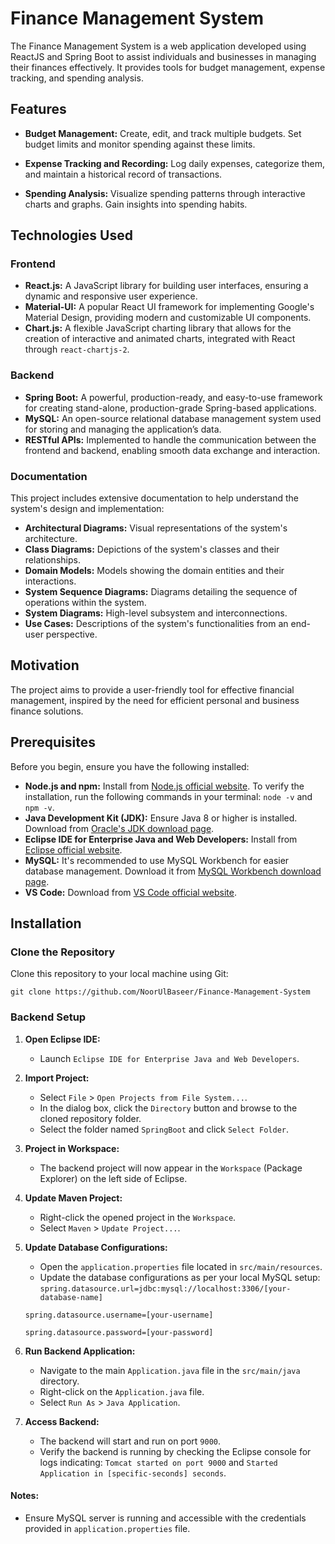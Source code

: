 # Finance Management System

The Finance Management System is a web application developed using ReactJS and Spring Boot to assist individuals and businesses in managing their finances effectively. It provides tools for budget management, expense tracking, and spending analysis.

## Features

- **Budget Management:** Create, edit, and track multiple budgets. Set budget limits and monitor spending against these limits.
  
- **Expense Tracking and Recording:** Log daily expenses, categorize them, and maintain a historical record of transactions.
  
- **Spending Analysis:** Visualize spending patterns through interactive charts and graphs. Gain insights into spending habits.

## Technologies Used

### Frontend

- **React.js:** A JavaScript library for building user interfaces, ensuring a dynamic and responsive user experience.
- **Material-UI:** A popular React UI framework for implementing Google's Material Design, providing modern and customizable UI components.
- **Chart.js:** A flexible JavaScript charting library that allows for the creation of interactive and animated charts, integrated with React through `react-chartjs-2`.

### Backend

- **Spring Boot:** A powerful, production-ready, and easy-to-use framework for creating stand-alone, production-grade Spring-based applications.
- **MySQL:** An open-source relational database management system used for storing and managing the application’s data.
- **RESTful APIs:** Implemented to handle the communication between the frontend and backend, enabling smooth data exchange and interaction.

### Documentation

This project includes extensive documentation to help understand the system's design and implementation:
- **Architectural Diagrams:** Visual representations of the system's architecture.
- **Class Diagrams:** Depictions of the system's classes and their relationships.
- **Domain Models:** Models showing the domain entities and their interactions.
- **System Sequence Diagrams:** Diagrams detailing the sequence of operations within the system.
- **System Diagrams:** High-level subsystem and interconnections.
- **Use Cases:** Descriptions of the system's functionalities from an end-user perspective.

## Motivation

The project aims to provide a user-friendly tool for effective financial management, inspired by the need for efficient personal and business finance solutions.

## Prerequisites

Before you begin, ensure you have the following installed:
- **Node.js and npm:** Install from [Node.js official website](https://nodejs.org/). To verify the installation, run the following commands in your terminal: ``node -v`` and ``npm -v``.
- **Java Development Kit (JDK):** Ensure Java 8 or higher is installed. Download from [Oracle's JDK download page](https://www.oracle.com/java/technologies/javase-downloads.html).
- **Eclipse IDE for Enterprise Java and Web Developers:** Install from [Eclipse official website](https://www.eclipse.org/downloads/packages/).
- **MySQL:** It's recommended to use MySQL Workbench for easier database management. Download it from [MySQL Workbench download page](https://dev.mysql.com/downloads/workbench/).
- **VS Code:** Download from [VS Code official website](https://code.visualstudio.com/).

## Installation

### Clone the Repository
Clone this repository to your local machine using Git:

```
git clone https://github.com/NoorUlBaseer/Finance-Management-System
```
### Backend Setup

1. **Open Eclipse IDE:**
   - Launch `Eclipse IDE for Enterprise Java and Web Developers`.

2. **Import Project:**
   - Select `File` > `Open Projects from File System...`.
   - In the dialog box, click the `Directory` button and browse to the cloned repository folder.
   - Select the folder named `SpringBoot` and click `Select Folder`.

3. **Project in Workspace:**
   - The backend project will now appear in the `Workspace` (Package Explorer) on the left side of Eclipse.

4. **Update Maven Project:**
   - Right-click the opened project in the `Workspace`.
   - Select `Maven` > `Update Project...`.

5. **Update Database Configurations:**
   - Open the `application.properties` file located in `src/main/resources`.
   - Update the database configurations as per your local MySQL setup:
    `spring.datasource.url=jdbc:mysql://localhost:3306/[your-database-name]`

    `spring.datasource.username=[your-username]`
    
    `spring.datasource.password=[your-password]`

6. **Run Backend Application:**
   - Navigate to the main `Application.java` file in the `src/main/java` directory.
   - Right-click on the `Application.java` file.
   - Select `Run As` > `Java Application`.

7. **Access Backend:**
   - The backend will start and run on port `9000`.
   - Verify the backend is running by checking the Eclipse console for logs indicating: `Tomcat started on port 9000` and `Started Application in [specific-seconds] seconds`.

#### Notes:
- Ensure MySQL server is running and accessible with the credentials provided in `application.properties` file.
